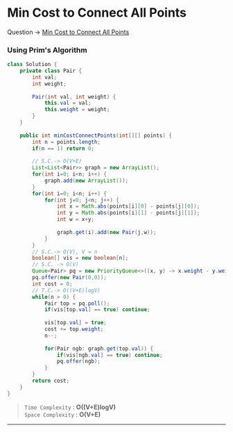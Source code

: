 # Min Cost to Connect All Points
Question -> [Min Cost to Connect All Points](https://leetcode.com/problems/min-cost-to-connect-all-points/)    

### Using Prim's Algorithm
```java
class Solution {
    private class Pair {
        int val;
        int weight;
        
        Pair(int val, int weight) {
            this.val = val;
            this.weight = weight;
        }
    }
    
    public int minCostConnectPoints(int[][] points) {
        int n = points.length;
        if(n == 1) return 0;
        
        // S.C.-> O(V+E)
        List<List<Pair>> graph = new ArrayList();
        for(int i=0; i<n; i++) {
            graph.add(new ArrayList());
        }
        for(int i=0; i<n; i++) {
            for(int j=0; j<n; j++) {
                int x = Math.abs(points[i][0] - points[j][0]);
                int y = Math.abs(points[i][1] - points[j][1]);
                int w = x+y;
                
                graph.get(i).add(new Pair(j,w));
            }
        }
        // S.C.-> O(V), V = n
        boolean[] vis = new boolean[n];
        // S.C. -> O(V)
        Queue<Pair> pq = new PriorityQueue<>((x, y) -> x.weight - y.weight);
        pq.offer(new Pair(0,0));
        int cost = 0;
        // T.C.-> O((V+E)logV)
        while(n > 0) {
            Pair top = pq.poll();
            if(vis[top.val] == true) continue;
            
            vis[top.val] = true;
            cost += top.weight;
            n--;
            
            for(Pair ngb: graph.get(top.val)) {
                if(vis[ngb.val] == true) continue;
                pq.offer(ngb);
            }
        }
        return cost;
    }
}
```
> `Time Complexity` : **O((V+E)logV)**            
> `Space Complexity` : **O(V+E)** 
---   
